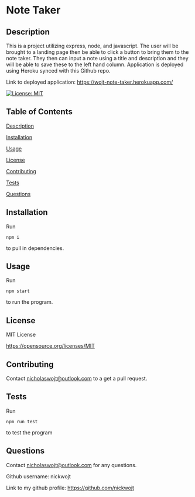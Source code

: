 # Note Taker

## Description

This is a project utilizing express, node, and javascript. The user will be brought to a landing page then be able to click a button to bring them to the note taker. They then can input a note using a title and description and they will be able to save these to the left hand column. Application is deployed using Heroku synced with this Github repo.

Link to deployed application: https://wojt-note-taker.herokuapp.com/


[![License: MIT](https://img.shields.io/badge/License-MIT-yellow.svg)](https://opensource.org/licenses/MIT)

## Table of Contents

[Description](#description)

[Installation](#installation)

[Usage](#usage)

[License](#license)

[Contributing](#contributing)

[Tests](#tests)

[Questions](#questions)

## Installation

Run

    npm i

to pull in dependencies.

## Usage

Run

    npm start

to run the program.

## License
    
MIT License 
    
https://opensource.org/licenses/MIT

## Contributing

Contact nicholaswojt@outlook.com to a get a pull request.

## Tests

Run

    npm run test

to test the program

## Questions

Contact nicholaswojt@outlook.com for any questions.

Github username: nickwojt

Link to my github profile: https://github.com/nickwojt

